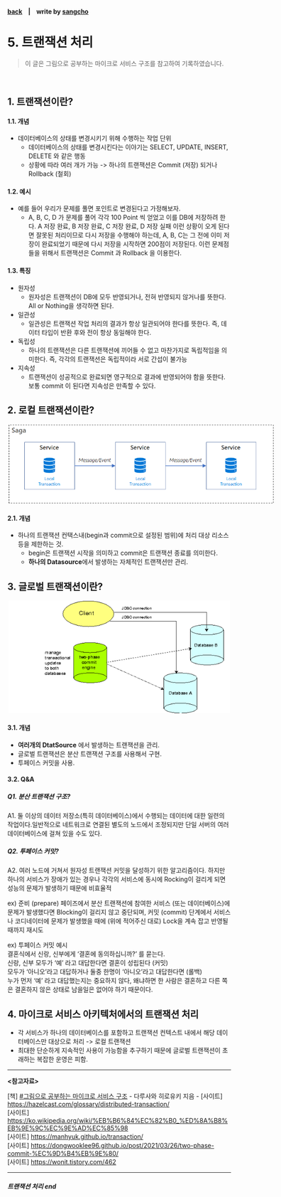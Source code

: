 #### [back](../../README.md) &nbsp;&nbsp; | &nbsp;&nbsp; write by [sangcho][sangcho]

# 5. 트랜잭션 처리

> 이 글은 그림으로 공부하는 마이크로 서비스 구조를 참고하여 기록하였습니다.

<br>

## 1. 트랜잭션이란?

#### 1.1. 개념

- 데이터베이스의 상태를 변경시키기 위해 수행하는 작업 단위
  - 데이터베이스의 상태를 변경시킨다는 이야기는 SELECT, UPDATE, INSERT, DELETE 와 같은 행동
  - 상황에 따라 여러 개가 가능 -> 하나의 트랜잭션은 Commit (저장) 되거나 Rollback (철회)

#### 1.2. 예시
- 예를 들어 우리가 문제를 풀면 포인트로 변경된다고 가정해보자.
   - A, B, C, D 가 문제를 풀어 각각 100 Point 씩 얻었고 이를 DB에 저장하려 한다.
A 저장 완료, B 저장 완료, C 저장 완료, D 저장 실패
이런 상황이 오게 된다면 잘못된 처리이므로 다시 저장을 수행해야 하는데, A, B, C는 그 전에 이미 저장이 완료되었기 때문에 다시 저장을 시작하면 200점이 저장된다.
이런 문제점들을 위해서 트랜잭션은 Commit 과 Rollback 을 이용한다.

#### 1.3. 특징
- 원자성
  - 원자성은 트랜잭션이 DB에 모두 반영되거나, 전혀 반영되지 않거나를 뜻한다. All or Nothing을 생각하면 된다.
- 일관성
    - 일관성은 트랜잭션 작업 처리의 결과가 항상 일관되어야 한다를 뜻한다. 즉, 데이터 타입이 반환 후와 전이 항상 동일해야 한다.
- 독립성
  - 하나의 트랜잭션은 다른 트랜잭션에 끼어들 수 없고 마찬가지로 독립적임을 의미한다. 즉, 각각의 트랜잭션은 독립적이라 서로 간섭이 불가능
- 지속성
   - 트랜잭션이 성공적으로 완료되면 영구적으로 결과에 반영되어야 함을 뜻한다. 보통 commit 이 된다면 지속성은 만족할 수 있다.

## 2. 로컬 트랜잭션이란?

<p align="center" style="width: 600px; margin: 0 auto">
    <img src="../../images/03.마이크로서비스아키텍처의기본/local.png">
</p>

#### 2.1. 개념
- 하나의 트랜잭션 컨택스내(begin과 commit으로 설정된 범위)에 처리 대상 리소스등을 제한하는 것.
  - begin은 트랜잭션 시작을 의미하고 commit은 트랜잭션 종료를 의미한다.
  - **하나의 Datasource**에서 발생하는 자체적인 트랜잭션만 관리.

## 3. 글로벌 트랜잭션이란?

<p align="center" style="width: 500px; margin: 0 auto">
    <img src="../../images/03.마이크로서비스아키텍처의기본/global.png">
</p>

#### 3.1. 개념

- **여러개의 DtatSource** 에서 발생하는 트랜잭션을 관리.
- 글로벌 트랜잭션은 분산 트랜잭션 구조를 사용해서 구현.
- 투페이스 커밋을 사용.

#### 3.2. Q&A

##### Q1. 분산 트랜잭션 구조?
A1. 둘 이상의 데이터 저장소(특히 데이터베이스)에서 수행되는 데이터에 대한 일련의 작업이다.일반적으로 네트워크로 연결된 별도의 노드에서 조정되지만 단일 서버의 여러 데이터베이스에 걸쳐 있을 수도 있다.

##### Q2. 투페이스 커밋?
A2. 여러 노드에 거쳐서 원자성 트랜잭션 커밋을 달성하기 위한 알고리즘이다. 하지만 하나의 서비스가 장애가 있는 경우나 각각의 서비스에 동시에 Rocking이 걸리게 되면 성능의 문제가 발생하기 때문에 비효율적  

ex) 준비 (prepare) 페이즈에서 분산 트랜잭션에 참여한 서비스 (또는 데이터베이스)에 문제가 발생했다면 Blocking이 걸리지 않고 중단되며, 커밋 (commit) 단계에서 서비스나 코디네이터에 문제가 발생했을 때에 (위에 적어주신 대로) Lock을 계속 잡고 반영될 때까지 재시도  

ex) 투페이스 커밋 예시  
결혼식에서 신랑, 신부에게 ‘결혼에 동의하십니까?’ 를 묻는다.  
신랑, 신부 모두가 ‘예’ 라고 대답한다면 결혼이 성립된다 (커밋)  
모두가 ‘아니오’라고 대답하거나 둘중 한명이 ‘아니오’라고 대답한다면 (롤백)  
누가 먼저 ‘예’ 라고 대답했는지는 중요하지 않다, 왜냐하면 한 사람은 결혼하고 다른 쪽은 결혼하지 않은 상태로 남을일은 없어야 하기 때문이다.

## 4. 마이크로 서비스 아키텍처에서의 트랜잭션 처리
- 각 서비스가 하나의 데이터베이스를 포함하고 트랜잭션 컨텍스트 내에서 해당 데이터베이스만 대상으로 처리 -> 로컬 트랜잭션
- 최대한 단순하게 지속적인 사용이 가능함을 추구하기 때문에 글로벌 트랜잭션이 초래하는 복잡한 운영은 피함.

---

<strong><참고자료></strong>

[책] [#그림으로 공부하는 마이크로 서비스 구조][그림으로공부하는마이크로서비스구조] - 다루사와 히로유키 지음 - 
[사이트] <https://hazelcast.com/glossary/distributed-transaction/>  
[사이트] <https://ko.wikipedia.org/wiki/%EB%B6%84%EC%82%B0_%ED%8A%B8%EB%9E%9C%EC%9E%AD%EC%85%98>  
[사이트] <https://manhyuk.github.io/transaction/>  
[사이트] <https://dongwooklee96.github.io/post/2021/03/26/two-phase-commit-%EC%9D%B4%EB%9E%80/>  
[사이트] <https://wonit.tistory.com/462>  
 
---

##### 트랜잭션 처리 end

[그림으로공부하는마이크로서비스구조]: http://www.yes24.com/Product/Goods/111090165?pid=123487&cosemkid=go16600967225125417&gclid=CjwKCAiAmuKbBhA2EiwAxQnt7wiLm4muh4dSpMTm6uRoMe1c8NRvwC6LLp_gwg6L5Mo9trXbgCwm7BoCbqoQAvD_BwE
[sangcho]: https://github.com/SangchoKim
[taeHyen]: https://github.com/rlaxogus0517
[sangkyeng]: https://github.com/sksk713
